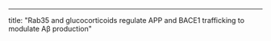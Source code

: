 ---
 title: "Rab35 and glucocorticoids regulate APP and BACE1 trafficking to modulate Aβ production"
